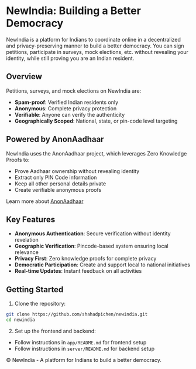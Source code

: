 # NewIndia: Building a Better Democracy

NewIndia is a platform for Indians to coordinate online in a decentralized and privacy-preserving manner to build a better democracy. You can sign petitions, participate in surveys, mock elections, etc. without revealing your identity, while still proving you are an Indian resident.

## Overview

Petitions, surveys, and mock elections on NewIndia are:

- **Spam-proof**: Verified Indian residents only
- **Anonymous**: Complete privacy protection
- **Verifiable**: Anyone can verify the authenticity
- **Geographically Scoped**: National, state, or pin-code level targeting

## Powered by AnonAadhaar

NewIndia uses the AnonAadhaar project, which leverages Zero Knowledge Proofs to:

- Prove Aadhaar ownership without revealing identity
- Extract only PIN Code information
- Keep all other personal details private
- Create verifiable anonymous proofs

Learn more about [AnonAadhaar](https://github.com/privacy-scaling-explorations/anon-aadhaar)

## Key Features

- **Anonymous Authentication**: Secure verification without identity revelation
- **Geographic Verification**: Pincode-based system ensuring local relevance
- **Privacy First**: Zero knowledge proofs for complete privacy
- **Democratic Participation**: Create and support local to national initiatives
- **Real-time Updates**: Instant feedback on all activities

## Getting Started

1. Clone the repository:

```bash
git clone https://github.com/shahadpichen/newindia.git
cd newindia
```

2. Set up the frontend and backend:

- Follow instructions in `app/README.md` for frontend setup
- Follow instructions in `server/README.md` for backend setup

© NewIndia - A platform for Indians to build a better democracy.
